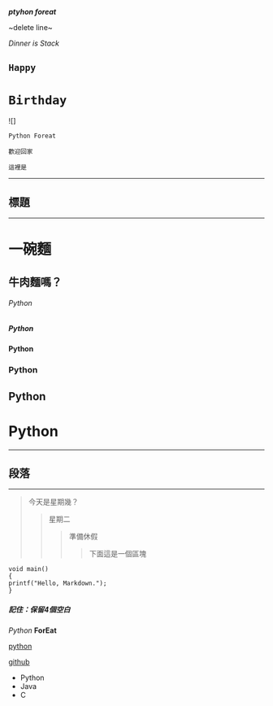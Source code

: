 ***ptyhon foreat***

~delete line~

*Dinner is Stack*

`Happy`  
-

`Birthday`
=


![]

`Python Foreat`

```歡迎回家```

```這裡是```

***
標題
-
***
一碗麵 
=

牛肉麵嗎？
-

######  Python
##### Python
#### Python
### Python
## Python
# Python
***
段落
-
***
  >今天是星期幾？
  >>星期二
  >>>準備休假
  >>>>下面這是一個區塊

    void main()
    {
    printf("Hello, Markdown.");
    }
##### 記住：保留4個空白

*Python*
**ForEat**
 
[python](https://python.org)

[github](https://github.com)
 * Python
 * Java
 * C
